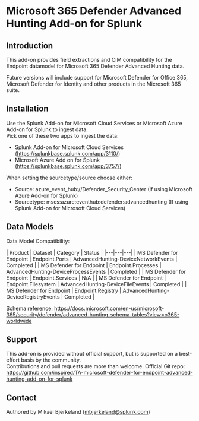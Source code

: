 # Microsoft 365 Defender Advanced Hunting Add-on for Splunk

## Introduction

This add-on provides field extractions and CIM compatibility for the Endpoint datamodel for Microsoft 365 Defender Advanced Hunting data.

Future versions will include support for Microsoft Defender for Office 365, Microsoft Defender for Identity and other products in the Microsoft 365 suite.

## Installation

Use the Splunk Add-on for Microsoft Cloud Services or Microsoft Azure Add-on for Splunk to ingest data.   
Pick one of these two apps to ingest the data:
* Splunk Add-on for Microsoft Cloud Services (https://splunkbase.splunk.com/app/3110/)
* Microsoft Azure Add on for Splunk (https://splunkbase.splunk.com/app/3757/)

When setting the sourcetype/source choose either:
* Source: azure_event_hub://Defender_Security_Center (If using Microsoft Azure Add-on for Splunk)
* Sourcetype: mscs:azure:eventhub:defender:advancedhunting (If using Splunk Add-on for Microsoft Cloud Services)


## Data Models

Data Model Compatibility:

| Product | Dataset | Category | Status |
|---|---|---|
| MS Defender for Endpoint | Endpoint.Ports | AdvancedHunting-DeviceNetworkEvents | Completed |
| MS Defender for Endpoint | Endpoint.Processes | AdvancedHunting-DeviceProcessEvents | Completed |
| MS Defender for Endpoint | Endpoint.Services  | N/A |
| MS Defender for Endpoint | Endpoint.Filesystem | AdvancedHunting-DeviceFileEvents | Completed |
| MS Defender for Endpoint | Endpoint.Registry | AdvancedHunting-DeviceRegistryEvents | Completed |

Schema reference: https://docs.microsoft.com/en-us/microsoft-365/security/defender/advanced-hunting-schema-tables?view=o365-worldwide

## Support

This add-on is provided without official support, but is supported on a best-effort basis by the community.  
Contributions and pull requests are more than welcome.
Official Git repo: https://github.com/inspired/TA-microsoft-defender-for-endpoint-advanced-hunting-add-on-for-splunk

## Contact

Authored by Mikael Bjerkeland (mbjerkeland@splunk.com)
